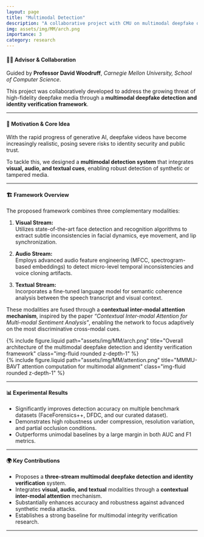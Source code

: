 ```yaml
---
layout: page
title: "Multimodal Detection"
description: "A collaborative project with CMU on multimodal deepfake detection and biometric authentication"
img: assets/img/MM/arch.png
importance: 3
category: research
---
```


#### **👨‍🏫 Advisor & Collaboration**

Guided by **Professor David Woodruff**, *Carnegie Mellon University, School of Computer Science*.

This project was collaboratively developed to address the growing threat of high-fidelity deepfake media through a **multimodal deepfake detection and identity verification framework**.  

---

#### **🧠 Motivation & Core Idea**

With the rapid progress of generative AI, deepfake videos have become increasingly realistic, posing severe risks to identity security and public trust.  

To tackle this, we designed a **multimodal detection system** that integrates **visual, audio, and textual cues**, enabling robust detection of synthetic or tampered media.

---

#### **🏗️ Framework Overview**

The proposed framework combines three complementary modalities:

1. **Visual Stream:**  
   Utilizes state-of-the-art face detection and recognition algorithms to extract subtle inconsistencies in facial dynamics, eye movement, and lip synchronization.

2. **Audio Stream:**  
   Employs advanced audio feature engineering (MFCC, spectrogram-based embeddings) to detect micro-level temporal inconsistencies and voice cloning artifacts.

3. **Textual Stream:**  
   Incorporates a fine-tuned language model for semantic coherence analysis between the speech transcript and visual context.

These modalities are fused through a **contextual inter-modal attention mechanism**, inspired by the paper *“Contextual Inter-modal Attention for Multi-modal Sentiment Analysis”*, enabling the network to focus adaptively on the most discriminative cross-modal cues.

<div class="row justify-content-center">
  <div class="col-md-6 mt-3">
    {% include figure.liquid path="assets/img/MM/arch.png" title="Overall architecture of the multimodal deepfake detection and identity verification framework" class="img-fluid rounded z-depth-1" %}
  </div>
  <div class="col-md-6 mt-3">
    {% include figure.liquid path="assets/img/MM/attention.png" title="MMMU-BAVT attention computation for multimodal alignment" class="img-fluid rounded z-depth-1" %}
  </div>
</div>

---

#### **📊 Experimental Results**

* Significantly improves detection accuracy on multiple benchmark datasets (FaceForensics++, DFDC, and our curated dataset).  
* Demonstrates high robustness under compression, resolution variation, and partial occlusion conditions.  
* Outperforms unimodal baselines by a large margin in both AUC and F1 metrics.

---

#### **🌍 Key Contributions**

* Proposes a **three-stream multimodal deepfake detection and identity verification** system.  
* Integrates **visual, audio, and textual** modalities through a **contextual inter-modal attention** mechanism.  
* Substantially enhances accuracy and robustness against advanced synthetic media attacks.  
* Establishes a strong baseline for multimodal integrity verification research.

---

